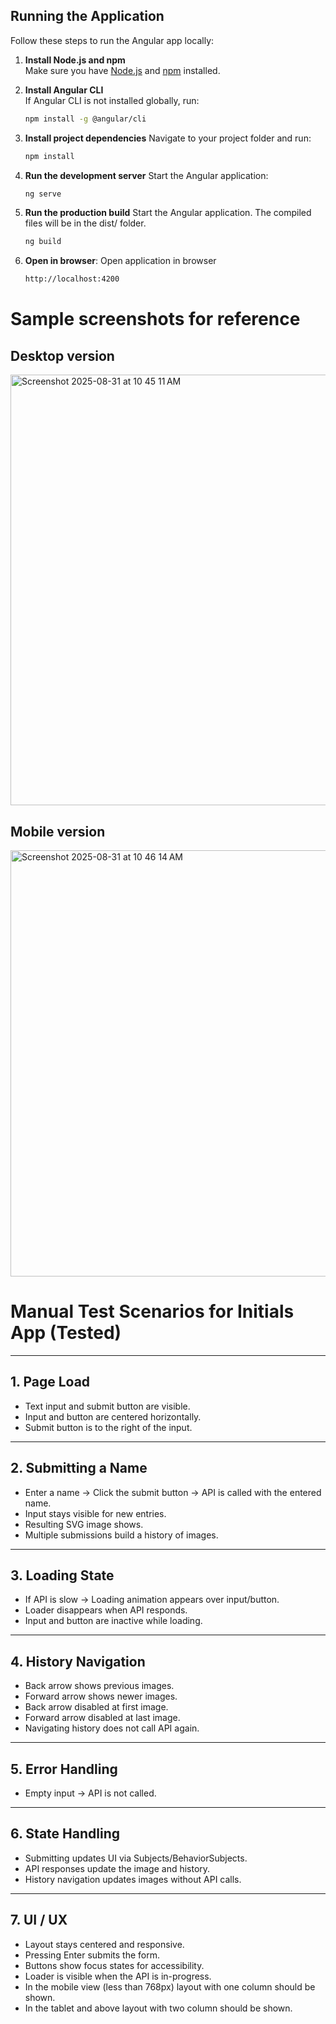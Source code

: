 
## Running the Application

Follow these steps to run the Angular app locally:

1. **Install Node.js and npm**  
   Make sure you have [Node.js](https://nodejs.org/) and [npm](https://www.npmjs.com/) installed.

2. **Install Angular CLI**  
   If Angular CLI is not installed globally, run:  
   ```bash
   npm install -g @angular/cli

3. **Install project dependencies**
   Navigate to your project folder and run:
   ```bash
   npm install

4. **Run the development server**
   Start the Angular application:
   ```bash
   ng serve

5. **Run the production build**
   Start the Angular application.
   The compiled files will be in the dist/ folder.
   ```bash
   ng build

6. **Open in browser**: 
  Open application in browser 
    ```bash
    http://localhost:4200

# Sample screenshots for reference

## Desktop version

<img width="1430" height="689" alt="Screenshot 2025-08-31 at 10 45 11 AM" src="https://github.com/user-attachments/assets/8661969d-442a-467e-b4d3-ec0497243153" />

## Mobile version

<img width="548" height="682" alt="Screenshot 2025-08-31 at 10 46 14 AM" src="https://github.com/user-attachments/assets/c776234f-893c-4ca3-ae18-c492013cbbd5" />


# Manual Test Scenarios for Initials App (Tested)

---

## 1. Page Load
- Text input and submit button are visible.
- Input and button are centered horizontally.
- Submit button is to the right of the input.

---

## 2. Submitting a Name
- Enter a name → Click the submit button → API is called with the entered name.
- Input stays visible for new entries.
- Resulting SVG image shows.
- Multiple submissions build a history of images.

---

## 3. Loading State
- If API is slow → Loading animation appears over input/button.
- Loader disappears when API responds.
- Input and button are inactive while loading.

---

## 4. History Navigation
- Back arrow shows previous images.
- Forward arrow shows newer images.
- Back arrow disabled at first image.
- Forward arrow disabled at last image.
- Navigating history does not call API again.

---

## 5. Error Handling
- Empty input → API is not called.

---

## 6. State Handling
- Submitting updates UI via Subjects/BehaviorSubjects.
- API responses update the image and history.
- History navigation updates images without API calls.

---

## 7. UI / UX
- Layout stays centered and responsive.
- Pressing Enter submits the form.
- Buttons show focus states for accessibility.
- Loader is visible when the API is in-progress.
- In the mobile view (less than 768px) layout with one column should be shown.
- In the tablet and above layout with two column should be shown.
